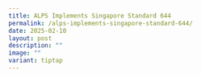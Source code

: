 ```yaml
---
title: ALPS Implements Singapore Standard 644
permalink: /alps-implements-singapore-standard-644/
date: 2025-02-10
layout: post
description: ""
image: ""
variant: tiptap
---
```

